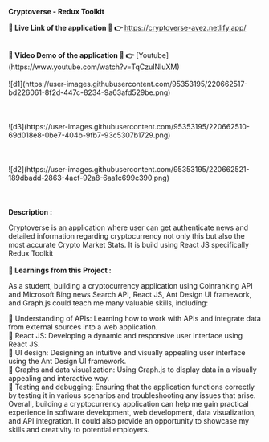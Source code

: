 <b style="font-weight:bolder,font-size:2rem" >Cryptoverse - Redux Toolkit</b>

<b style="font-weight:bold" > 🔴 Live Link of the application 🔴 👉 </b>https://cryptoverse-avez.netlify.app/

</br>
<b style="font-weight:bold" > 🔴 Video Demo of the application 🔴 👉 </b>[Youtube](https://www.youtube.com/watch?v=TqCzuINluXM)
</br>
</br>
![d1](https://user-images.githubusercontent.com/95353195/220662517-bd226061-8f2d-447c-8234-9a63afd529be.png)
</br>
</br>
</br>
</br>
![d3](https://user-images.githubusercontent.com/95353195/220662510-69d018e8-0be7-404b-9fb7-93c5307b1729.png)

</br>
</br>
</br>
</br>
![d2](https://user-images.githubusercontent.com/95353195/220662521-189dbadd-2863-4acf-92a8-6aa1c699c390.png)
</br>
</br>
</br>
</br>
<b style="font-weight:bolder,font-size:2rem" > Description   :</b>

Cryptoverse is an application where user can get authenticate news and detailed information regarding cryptocurrency not only this but also the most accurate Crypto Market Stats. It is build using React JS specifically Redux Toolkit
</br>
</br>
<b style="font-weight:bolder,font-size:2rem" >🔴 Learnings from this Project : </b>

As a student, building a cryptocurrency application using Coinranking API and Microsoft Bing news Search API, React JS, Ant Design UI framework, and Graph.js could teach me many valuable skills, including:

🎯 Understanding of APIs: Learning how to work with APIs and integrate data from external sources into a web application.
</br>
🎯 React JS: Developing a dynamic and responsive user interface using React JS.
</br>
🎯 UI design: Designing an intuitive and visually appealing user interface using the Ant Design UI framework.
</br>
🎯 Graphs and data visualization: Using Graph.js to display data in a visually appealing and interactive way.
</br>
🎯 Testing and debugging: Ensuring that the application functions correctly by testing it in various scenarios and troubleshooting any issues that arise.
</br>
Overall, building a cryptocurrency application can help me gain practical experience in software development, web development, data visualization, and API integration. It could also provide an opportunity to showcase my skills and creativity to potential employers.
